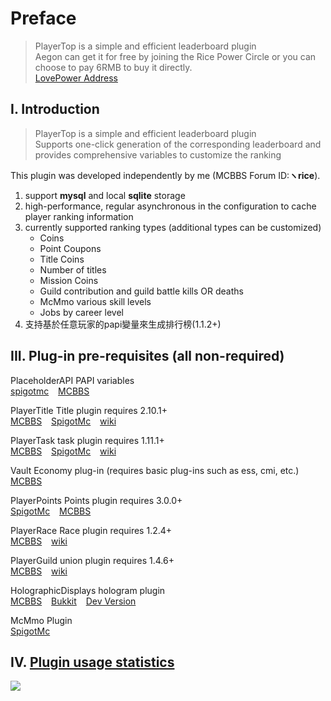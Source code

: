 # Preface
> PlayerTop is a simple and efficient leaderboard plugin  
> Aegon can get it for free by joining the Rice Power Circle or you can choose to pay 6RMB to buy it directly.  
> [LovePower Address](https://afdian.net/@PlayerTitle)


## I. Introduction
> PlayerTop is a simple and efficient leaderboard plugin  
> Supports one-click generation of the corresponding leaderboard and provides comprehensive variables to customize the ranking

This plugin was developed independently by me (MCBBS Forum ID:**ヽrice**).

1. support **mysql** and local **sqlite** storage
2. high-performance, regular asynchronous in the configuration to cache player ranking information
3. currently supported ranking types (additional types can be customized)
   * Coins
   * Point Coupons
   * Title Coins
   * Number of titles
   * Mission Coins
   * Guild contribution and guild battle kills OR deaths
   * McMmo various skill levels
   * Jobs by career level
4. 支持基於任意玩家的papi變量來生成排行榜(1.1.2+)

## III. Plug-in pre-requisites (all non-required)

PlaceholderAPI PAPI variables  
[spigotmc](https://www.spigotmc.org/resources/placeholderapi.6245/) &ensp;
[MCBBS](https://www.mcbbs.net/thread-1216863-1-1.html)

PlayerTitle Title plugin requires 2.10.1+  
[MCBBS](https://www.mcbbs.net/thread-1004671-1-1.html) &ensp;
[SpigotMc](https://www.spigotmc.org/resources/78048) &ensp;
[wiki](PlayerTitle3/zh_CN/)

PlayerTask task plugin requires 1.11.1+  
[MCBBS](https://www.mcbbs.net/thread-1084534-1-1.html) &ensp;
[SpigotMc](https://www.spigotmc.org/resources/96554) &ensp;
[wiki](PlayerTask/zh_CN/)

Vault Economy plug-in (requires basic plug-ins such as ess, cmi, etc.)  
[MCBBS](https://www.mcbbs.net/thread-1229697-1-1.html)

PlayerPoints Points plugin requires 3.0.0+    
[SpigotMc](https://www.spigotmc.org/resources/playerpoints.80745/) &ensp;
[MCBBS](https://www.mcbbs.net/thread-1296992-1-1.html)

PlayerRace Race plugin requires 1.2.4+    
[MCBBS](https://www.mcbbs.net/thread-1149860-1-1.html) &ensp;
[wiki](PlayerRace/zh_CN/)

PlayerGuild union plugin requires 1.4.6+    
[MCBBS](https://www.mcbbs.net/thread-1297813-1-1.html) &ensp;
[wiki](PlayerGuild/zh_CN/)

HolographicDisplays hologram plugin  
[MCBBS](https://www.mcbbs.net/thread-377628-1-1.html) &ensp;
[Bukkit](https://dev.bukkit.org/projects/holographic-displays) &ensp;
[Dev Version](https://ci.codemc.io/job/filoghost/job/HolographicDisplays/)

McMmo Plugin    
[SpigotMc](https://www.spigotmc.org/resources/official-mcmmo-original-author-returns.64348/)

## IV. [Plugin usage statistics ](https://bstats.org/plugin/bukkit/PlayerTop/15377)

![](https://bstats.org/signatures/bukkit/PlayerTop.svg)

